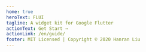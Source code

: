 ```yaml
---
home: true
heroText: FLUI
tagline: A widget kit for Google Flutter
actionText: Get Start →
actionLink: /en/guide/
footer: MIT Licensed | Copyright © 2020 Hanran Liu
---
```

